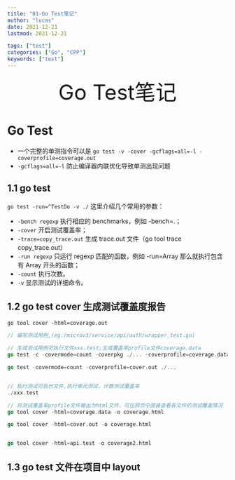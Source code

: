 ```yaml
---
title: "01-Go Test笔记"
author: "lucas"
date: 2021-12-21
lastmod: 2021-12-21

tags: ["test"]
categories: ["Go", "CPP"]
keywords: ["test"]
---
```


<div align="center"><font size="35">Go Test笔记</font></div>

# Go Test

- 一个完整的单测指令可以是 `go test -v -cover -gcflags=all=-l -coverprofile=coverage.out`
- `-gcflags=all=-l` 防止编译器内联优化导致单测出现问题

## 1.1 go test

`go test -run=^TestDo -v ./`
这里介绍几个常用的参数：

- `-bench regexp` 执行相应的 benchmarks，例如 -bench=.；
- `-cover` 开启测试覆盖率；
- `-trace=copy_trace.out` 生成 trace.out 文件（go tool trace copy_trace.out）
- `-run regexp` 只运行 regexp 匹配的函数，例如 -run=Array 那么就执行包含有 Array 开头的函数；
- `-count` 执行次数。
- `-v` 显示测试的详细命令。

## 1.2 go test cover 生成测试覆盖度报告

`go tool cover -html=coverage.out`

```go
// 编写测试用例,(eg./microv3/service/api/auth/wrapper_test.go)

// 生成测试用例可执行文件xxx.test;生成覆盖率profile文件coverage.data
go test -c -covermode=count -coverpkg ./... -coverprofile=coverage.data ./

go test -covermode=count -coverprofile=cover.out ./...


// 执行测试可执行文件,执行单元测试，计算测试覆盖率
./xxx.test

// 将测试覆盖率profile文件输出为html文件，可在网页中直接查看各文件的测试覆盖情况
go tool cover -html=coverage.data -o coverage.html

go tool cover -html=cover.out -o coverage.html


go tool cover -html=api.test -o coverage2.html
```

## 1.3 go test 文件在项目中 layout
